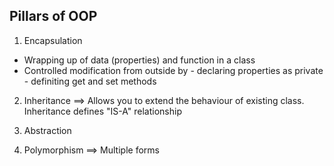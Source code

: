 ## Pillars of OOP
1. Encapsulation 
 -  Wrapping up of data (properties) and function in a class
 -  Controlled modification from outside by
        - declaring properties as private
        - definiting get and set methods

2. Inheritance ==> Allows you to extend the behaviour of existing class. Inheritance defines "IS-A" relationship

3. Abstraction

4. Polymorphism ==> Multiple forms
